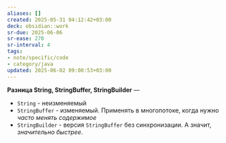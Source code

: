 ```yaml
---
aliases: []
created: 2025-05-31 04:12:42+03:00
deck: obsidian::work
sr-due: 2025-06-06
sr-ease: 270
sr-interval: 4
tags:
- note/specific/code
- category/java
updated: 2025-06-02 09:00:53+03:00
---
```


**Разница String, StringBuffer, StringBuilder**
—
- `String` - неизменяемый
- `StringBuffer` - изменяемый. Применять в многопотоке, когда нужно *часто менять содержимое*
- `StringBuilder` - версия `StringBuffer` без синхронизации. А значит, *значительно быстрее*.